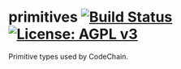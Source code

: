 # primitives [![Build Status](https://travis-ci.org/CodeChain-io/rust-codechain-primitives.svg?branch=master)](https://travis-ci.org/CodeChain-io/rust-codechain-primitives) [![License: AGPL v3](https://img.shields.io/badge/License-AGPL%20v3-blue.svg)](https://www.gnu.org/licenses/agpl-3.0)
Primitive types used by CodeChain.
